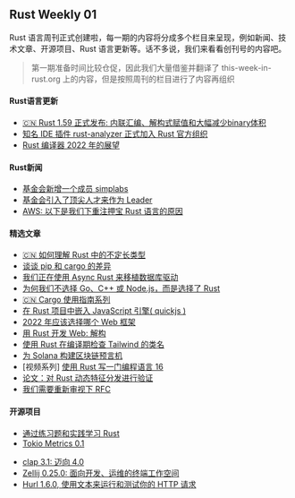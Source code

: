 ## Rust Weekly 01
Rust 语言周刊正式创建啦，每一期的内容将分成多个栏目来呈现，例如新闻、技术文章、开源项目、Rust 语言更新等。话不多说，我们来看看创刊号的内容吧。

> 第一期准备时间比较仓促，因此我们大量借鉴并翻译了 this-week-in-rust.org 上的内容，但是按照周刊的栏目进行了内容再组织

#### Rust语言更新

- [🇨🇳 Rust 1.59 正式发布: 内联汇编、解构式赋值和大幅减少binary体积](https://zhuanlan.zhihu.com/p/472197977)
- [知名 IDE 插件 rust-analyzer 正式加入 Rust 官方组织](https://blog.rust-lang.org/2022/02/21/rust-analyzer-joins-rust-org.html)
- [Rust 编译器 2022 年的展望](https://blog.rust-lang.org/inside-rust/2022/02/22/compiler-team-ambitions-2022.html)

#### Rust新闻

- [基金会新增一个成员 simplabs](https://foundation.rust-lang.org/posts/2022-02-16-member-spotlight-simplabs/)
- [基金会引入了顶尖人才来作为 Leader](https://foundation.rust-lang.org/news/2022-02-22-news-rust-foundation-attracts-top-talent-to-senior-leadership-roles/)
- [AWS: 以下是我们下重注押宝 Rust 语言的原因](https://www.zdnet.com/article/programming-languages-aws-explains-why-rust-is-so-important/)

#### 精选文章

- [🇨🇳 如何理解 Rust 中的不定长类型](https://www.zhihu.com/question/518410226/answer/2361631083)
- [谈谈 pip 和 cargo 的差异](https://blog.williammanley.net/2022/02/23/pip-and-cargo-are-not-the-same.html)
- [我们正在使用 Async Rust 来移植数据库驱动](https://www.scylladb.com/2022/02/22/were-porting-our-database-drivers-to-async-rust/)
- [为何我们不选择 Go、C++ 或 Node.js，而是选择了 Rust](https://symless.com/blog/we-are-choosing-rust-and-heres-why)
- [🇨🇳 Cargo 使用指南系列](https://www.zhihu.com/column/c_1479106985190330369)
- [在 Rust 项目中嵌入 JavaScript 引擎( quickjs )](https://github.com/andrieshiemstra/ScriptExtensionLayerExample)
- [2022 年应该选择哪个 Web 框架](https://kerkour.com/rust-web-framework-2022)
- [用 Rust 开发 Web: 解构](https://paulbutler.org/2022/rust-for-web-devs-destructuring/)
- [使用 Rust 在编译期检查 Tailwind 的类名](https://blog.urth.org/2022/02/21/checking-tailwind-class-names-at-compile-time-with-rust/)
- [为 Solana 构建区块链预言机](https://medium.com/loadsys-solutions/building-a-blockchain-oracle-for-solana-4556529ea841)
- [视频系列] [使用 Rust 写一门编程语言 16](https://www.youtube.com/watch?v=WCMurdux6YM)
- [论文：对 Rust 动态特征分发进行验证](https://www.cs.cornell.edu/~avh/dyn-trait-icse-seip-2022-preprint.pdf)
- [我们需要重新审视下 RFC](https://www.ncameron.org/blog/the-problem-with-rfcs/)

#### 开源项目

- [通过练习题和实践学习 Rust](https://github.com/sunface/rust-by-practice)
- [Tokio Metrics 0.1](https://tokio.rs/blog/2022-02-announcing-tokio-metrics)
* [clap 3.1: 迈向 4.0](https://epage.github.io/blog/2022/02/clap-31-a-step-towards-40/)
* [Zellij 0.25.0: 面向开发、运维的终端工作空间](https://zellij.dev/news/floating-panes-tmux-mode/)
* [Hurl 1.6.0, 使用文本来运行和测试你的 HTTP 请求](https://hurl.dev/blog/2022/02/11/announcing-hurl-1.6.0.html)